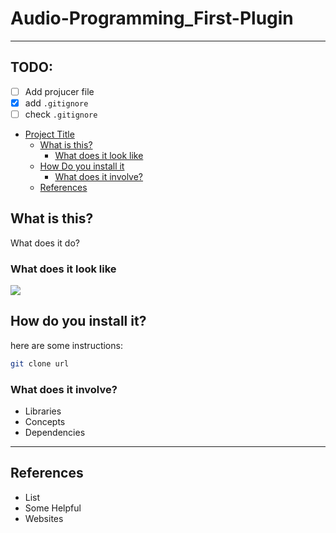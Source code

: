 # Audio-Programming_First-Plugin

---

## TODO:

- [ ] Add projucer file
- [x] add `.gitignore`
- [ ] check `.gitignore`

<!-- TOC depthFrom:1 depthTo:6 withLinks:1 updateOnSave:1 orderedList:0 -->

- [Project Title](#project-title)
	- [What is this?](#what-is-this)
		- [What does it look like](#what-does-it-look-like)
	- [How Do you install it](#how-do-you-install-it)
		- [What does it involve?](#what-does-it-involve)
	- [References](#references)

<!-- /TOC -->



## What is this?

What does it do?

### What does it look like

![](https://cdn.pixabay.com/photo/2018/10/28/06/56/cat-3778010_1280.jpg)

## How do you install it?

here are some instructions:

```sh
git clone url
```

### What does it involve?

- Libraries
- Concepts
- Dependencies

---

## References

- List
- Some Helpful
- Websites
